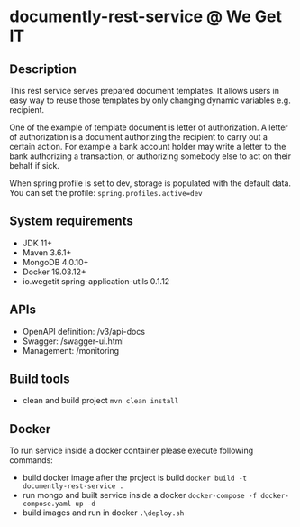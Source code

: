 # documently-rest-service @ We Get IT

## Description
This rest service serves prepared document templates.
It allows users in easy way to reuse those templates by only changing dynamic variables e.g. recipient.

One of the example of template document is letter of authorization.
A letter of authorization is a document authorizing the recipient to carry out a certain action.
For example a bank account holder may write a letter to the bank authorizing a transaction, or authorizing somebody else to act on their behalf if sick.

When spring profile is set to dev, storage is populated with the default data.
You can set the profile: ```spring.profiles.active=dev```

## System requirements
 - JDK 11+
 - Maven 3.6.1+
 - MongoDB 4.0.10+
 - Docker 19.03.12+
 - io.wegetit spring-application-utils 0.1.12
 
## APIs
  - OpenAPI definition: /v3/api-docs
  - Swagger: /swagger-ui.html
  - Management: /monitoring
  
## Build tools
  - clean and build project ```mvn clean install```
  
## Docker
To run service inside a docker container please execute following commands: 
  - build docker image after the project is build ```docker build -t documently-rest-service .```
  - run mongo and built service inside a docker ```docker-compose -f docker-compose.yaml up -d```
  - build images and run in docker  ```.\deploy.sh```
